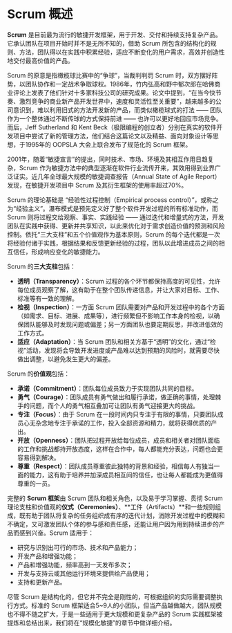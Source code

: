 # Scrum 概述

**Scrum** 是目前最为流行的敏捷开发框架，用于开发、交付和持续支持复杂产品。它承认团队在项目开始时并不是无所不知的，借助 Scrum 所包含的结构化的规则、方法，团队得以在实践中积累经验，适应不断变化的用户需求，高效并创造性地交付最高价值的产品。

Scrum 的原意是指橄榄球比赛中的“争球”，当裁判判罚 Scrum 时，双方摆好阵势，以团队协作和一定战术争取球权。1986年，竹内弘高和野中郁次郎在哈佛商业评论上发表了他们针对十多家科技公司的研究成果。论文中提到，“在当今快节奏、激烈竞争的商业新产品开发世界中，速度和灵活性至关重要”，越来越多的公司意识到，难以利用旧式的方法开发新的产品，而类似橄榄球式的打法 —— 团队作为一个整体通过不断传球的方式保持前进 —— 也许可以更好地回应市场竞争。而后，Jeff Sutherland 和 Kent Beck（极限编程的创立者）分别在真实的软件开发项目中尝试了新的管理方法，他们结合这篇论文以及精益、面向对象设计等思想，于1995年的 OOPSLA 大会上联合发布了规范化的 Scrum 框架。

2001年，随着“敏捷宣言”的提出，同时技术、市场、环境及其相互作用日趋复杂，Scrum 作为敏捷方法中的典型逐渐在软件行业流传开来，其效用得到业界广泛证实。近几年全球最大规模的敏捷调查报告（Annual State of Agile Report）发现，在敏捷开发项目中 Scrum 及其衍生框架的使用率超过70%。

Scrum 的理论基础是 “经验性过程控制（Empirical process control）”，或称之为“经验主义”。瀑布模式是预先定义好了整个软件开发过程的所有标准动作，而 Scrum 则将过程交给观察、事实、实践经验 —— 通过迭代和增量式的方法，开发团队在实践中获得、更新并共享知识，以此来优化对于需求创造价值的预测和风险控制。依托“三大支柱”和五个价值观作为基本原则，Scrum 的每个迭代都是一次将经验付诸于实践，根据结果和反馈更新经验的过程，团队以此增进成员之间的相互信任，形成响应变化的敏捷能力。

Scrum 的**三大支柱**包括：
- **透明（Transparency）**：Scrum 过程的各个环节都保持高度的可见性，允许每位成员观察了解，这有助于在整个团队传递信息，并让大家对目标、工作、标准等有一致的理解。
- **检视（Inspection）**：一方面 Scrum 团队需要对产品和开发过程中的各个方面（如需求、目标、进展、成果等），进行频繁但不影响工作本身的检视，以确保团队能够及时发现问题或偏差；另一方面团队也要定期反思，并改进低效的工作方式。
- **适应（Adaptation）**：当 Scrum 团队和相关方基于“透明”的文化，通过“检视”活动，发现将会导致开发进度或产品难以达到预期的风险时，就需要尽快做出调整，以避免发生更大的偏差。

Scrum 的**价值观**包括：
- **承诺（Commitment）**：团队每位成员致力于实现团队共同的目标。
- **勇气（Courage）**：团队成员有勇气做出和履行承诺，做正确的事情，处理棘手的问题，而个人的勇气相互叠加可让团队有勇气迎接更大的挑战。
- **专注（Focus）**：由于 Scrum 在⼀段时间内只专注于有限的事情，只要团队成员心无杂念地专注于承诺的工作，投入全部资源和精力，就将获得优质的产出。
- **开放（Openness）**：团队把过程开放给每位成员，成员和相关者对团队面临的工作和挑战都持开放态度，这样在合作中，每人都能充分表达，问题也会更容易得到解决。
- **尊重（Respect）**：团队成员尊重彼此独特的背景和经验，相信每人有独当一面的能力，这有助于培养并加深成员相互间的信任，也让每人都能成为更值得尊重的一员。

完整的 **Scrum 框架**由 Scrum 团队和相关角色，以及易于学习掌握、贯彻 Scrum 理论支柱和价值观的**仪式（Ceremonies）**、**工件（Artifacts）**和一些规则组成，既有助于团队将复杂的任务组织成有序的迭代计划，消除开发过程中的模糊和不确定，又可激发团队个体的参与感和责任感，还能让用户因为用到持续进步的产品而感到兴奋。Scrum 适用于：
- 研究与识别出可行的市场、技术和产品能力；
- 开发产品和增强功能；
- 产品和增强功能，频率高到一天发布多次；
- 开发与支持云或其他运行环境来提供给产品使用；
- 支持和更新产品。

尽管 Scrum 是结构化的，但它并不完全是刚性的，可根据组织的实际需要调整执行方式。标准的 Scrum 框架适合5~9人的小团队，但当产品越做越大，团队规模也不得不随之扩大，于是一些适用于更大规模和更复杂产品的 Scrum 实践框架被提炼和总结出来，我们将在“规模化敏捷”的章节中做详细介绍。